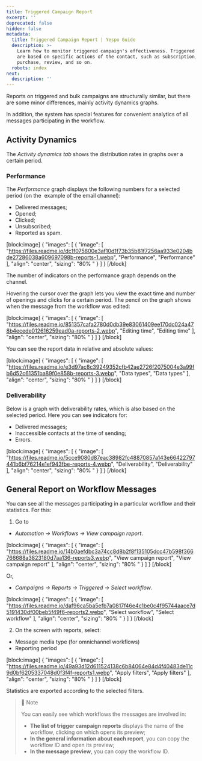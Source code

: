 ```yaml
---
title: Triggered Campaign Report
excerpt: ''
deprecated: false
hidden: false
metadata:
  title: Triggered Campaign Report | Yespo Guide
  description: >-
    Learn how to monitor triggered campaign's effectiveness. Triggered emails
    are based on specific actions of the contact, such as subscription,
    purchase, review, and so on.
  robots: index
next:
  description: ''
---
```

Reports on triggered and bulk campaigns are structurally similar, but there are some minor differences, mainly activity dynamics graphs.

In addition, the system has special features for convenient analytics of all messages participating in the workflow.

## Activity Dynamics

The _Activity dynamics tab_ shows the distribution rates in graphs over a certain period. 

### Performance

The _Performance_ graph displays the following numbers for a selected period (on the  example of the email channel):

- Delivered messages;
- Opened;
- Clicked;
- Unsubscribed;
- Reported as spam.

[block:image]
{
  "images": [
    {
      "image": [
        "https://files.readme.io/dc1f075800e3af10d1f73b35b81f7256aa933e0204bde27286038a609697098b-reports-1.webp",
        "Performance",
        "Performance"
      ],
      "align": "center",
      "sizing": "80% "
    }
  ]
}
[/block]


The number of indicators on the performance graph depends on the channel.

Hovering the cursor over the graph lets you view the exact time and number of openings and clicks for a certain period. The pencil on the graph shows when the message from the workflow was edited:

[block:image]
{
  "images": [
    {
      "image": [
        "https://files.readme.io/851357cafa2780d0db39e83061409ee170dc024a478b4ecede012616259ead0a-reports-2.webp",
        "Editing time",
        "Editing time"
      ],
      "align": "center",
      "sizing": "80% "
    }
  ]
}
[/block]


You can see the report data in relative and absolute values:

[block:image]
{
  "images": [
    {
      "image": [
        "https://files.readme.io/e3d97ac8c39249352cfb42ae2726f2075004e3a99fb6d52c61351ba89f0e858b-reports-3.webp",
        "Data types",
        "Data types"
      ],
      "align": "center",
      "sizing": "80% "
    }
  ]
}
[/block]


### Deliverability

Below is a graph with deliverability rates, which is also based on the selected period. Here you can see indicators for:

- Delivered messages;
- Inaccessible contacts at the time of sending;
- Errors.

[block:image]
{
  "images": [
    {
      "image": [
        "https://files.readme.io/5cce9080d87eac38982fc48870857a143e66422797441b6bf76214e1ef943fbe-reports-4.webp",
        "Deliverability",
        "Deliverability"
      ],
      "align": "center",
      "sizing": "80% "
    }
  ]
}
[/block]


## General Report on Workflow Messages

You can see all the messages participating in a particular workflow and their statistics. For this:

1. Go to 

- _Automation → Workflows → View campaign report_.

[block:image]
{
  "images": [
    {
      "image": [
        "https://files.readme.io/14b0aefdbc3a74cc8d8b2f8f135105dcc47b598f366766688a3823180d7aa136-reports3.webp",
        "View campaign report",
        "View campaign report"
      ],
      "align": "center",
      "sizing": "80% "
    }
  ]
}
[/block]


Or,

- _Campaigns → Reports → Triggered → Select workflow_.

[block:image]
{
  "images": [
    {
      "image": [
        "https://files.readme.io/daf96ca5ba5efb7a0817f46e4c1be0c4f95744aace7d5191430df00beb5f49f6-reports2.webp",
        "Select workflow",
        "Select workflow"
      ],
      "align": "center",
      "sizing": "80% "
    }
  ]
}
[/block]


2. On the screen with reports, select:

- Message media type (for omnichannel workflows)
- Reporting period

[block:image]
{
  "images": [
    {
      "image": [
        "https://files.readme.io/49a93d12d611524138c6b84064e84d4f40483de11c9d0bf6205337048d0f3f4f-reports1.webp",
        "Apply filters",
        "Apply filters"
      ],
      "align": "center",
      "sizing": "80% "
    }
  ]
}
[/block]


Statistics are exported according to the selected filters.

> 📘 Note
> 
> You can easily see which workflows the messages are involved in:
> 
> - **The list of trigger campaign reports** displays the name of the workflow, clicking on which opens its preview;
> - **In the general information about each report**, you can copy the workflow ID and open its preview;
> - **In the message preview**, you can copy the workflow ID.